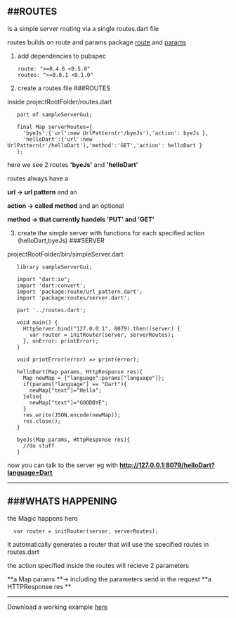##ROUTES
-------

Is a simple server routing via a single routes.dart file

routes builds on route and params package 
[route](https://pub.dartlang.org/packages/route)
and
[params](https://pub.dartlang.org/packages/params)

1. add dependencies to pubspec

       route: ">=0.4.6 <0.5.0"
       routes: ">=0.0.1 <0.1.0"

2. create a routes file
###ROUTES

 inside projectRootFolder/routes.dart
 
       part of sampleServerGui;
      
       final Map serverRoutes={
         'byeJs':{'url':new UrlPattern(r'/byeJs'),'action': byeJs },
         'helloDart':{'url':new UrlPattern(r'/helloDart'),'method':'GET','action': helloDart }
       };
  
  here we see 2 routes **'byeJs'** and **'helloDart'**
  
  routes always have a 
  
  **url -> url pattern** and an 
  
  **action -> called method** and an optional
  
  **method -> that currently handels 'PUT' and 'GET'**

3. create the simple server with functions for each specified action (helloDart,byeJs)
###SERVER

  projectRootFolder/bin/simpleServer.dart

       library sampleServerGui;
       
       import "dart:io";
       import 'dart:convert';
       import 'package:route/url_pattern.dart';
       import 'package:routes/server.dart';
      
       part '../routes.dart';
      
       void main() {
         HttpServer.bind("127.0.0.1", 8079).then((server) {
           var router = initRouter(server, serverRoutes);
         }, onError: printError);
       }
      
       void printError(error) => print(error);
      
       helloDart(Map params, HttpResponse res){
         Map newMap = {"language":params["language"]};
         if(params["language"] == "Dart"){
           newMap["text"]="Hello";
         }else{
           newMap["text"]="GOODBYE";
         }
         res.write(JSON.encode(newMap));
         res.close();
       }

       byeJs(Map params, HttpResponse res){
         //do stuff
       }


now you can talk to the server eg with 
**http://127.0.0.1:8079/helloDart?language=Dart**

------------------
###WHATS HAPPENING
------------------
the Magic happens here
      
      var router = initRouter(server, serverRoutes);
      
it automatically generates a router that will use the specified routes in routes.dart

the action specified inside the routes will recieve 2 parameters 

**a Map params **-> including the parameters send in the request
**a HTTPResponse res **

------

Download a working example [here](https://github.com/HannesRammer/dart-server-client-sample-code)
